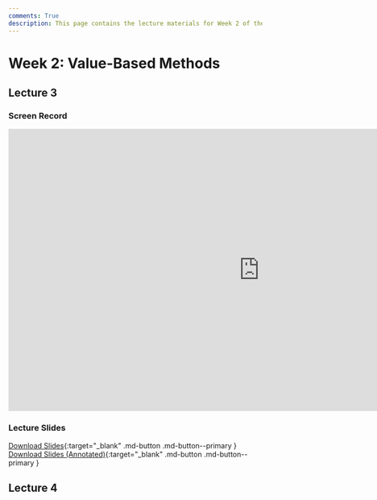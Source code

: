```yaml
---
comments: True
description: This page contains the lecture materials for Week 2 of the Deep Reinforcement Learning course, including video recordings, slides, and summaries.
---
```


# Week 2: Value-Based Methods

## Lecture 3

### Screen Record

<iframe width="996" height="560" src="https://www.youtube.com/embed/T23qCBo_DQw" title="YouTube video player" frameborder="0" allow="accelerometer; autoplay; clipboard-write; encrypted-media; gyroscope; picture-in-picture; web-share" referrerpolicy="strict-origin-when-cross-origin" allowfullscreen></iframe>

### Lecture Slides

<object class="pdf" 
        data="/assets/lectures/slides/Lecture_3.pdf"
        width="996"
        height="560">
</object>

[Download Slides](/assets/lectures/slides/Lecture_3.pdf){:target="_blank" .md-button .md-button--primary }
[Download Slides (Annotated)](/assets/lectures/slides/Lecture_3_Annotated.pdf){:target="_blank" .md-button .md-button--primary }

## Lecture 4
